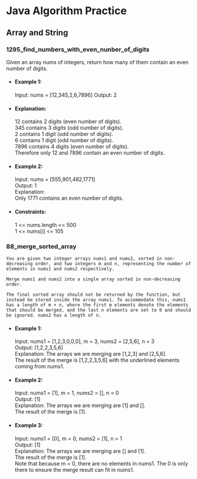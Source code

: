 # Java Algorithm Practice
## Array and String
### 1295_find_numbers_with_even_nunber_of_digits
Given an array nums of integers, return how many of them contain an even number of digits.

* #### Example 1:

    Input: nums = [12,345,2,6,7896]
    Output: 2<br>
* #### Explanation: <br>
    12 contains 2 digits (even number of digits). <br>
    345 contains 3 digits (odd number of digits). <br>
    2 contains 1 digit (odd number of digits). <br>
    6 contains 1 digit (odd number of digits). <br>
    7896 contains 4 digits (even number of digits). <br>
    Therefore only 12 and 7896 contain an even number of digits.<br>
* #### Example 2:<br>
    Input: nums = [555,901,482,1771]<br>
    Output: 1 <br>
    Explanation: <br>
    Only 1771 contains an even number of digits.<br>
 

* #### Constraints:<br>
    1 <= nums.length <= 500<br>
    1 <= nums[i] <= 105

### 88_merge_sorted_array
    You are given two integer arrays nums1 and nums2, sorted in non-decreasing order, and two integers m and n, representing the number of elements in nums1 and nums2 respectively.
    
    Merge nums1 and nums2 into a single array sorted in non-decreasing order.

    The final sorted array should not be returned by the function, but instead be stored inside the array nums1. To accommodate this, nums1 has a length of m + n, where the first m elements denote the elements that should be merged, and the last n elements are set to 0 and should be ignored. nums2 has a length of n.

* #### Example 1:
    Input: nums1 = [1,2,3,0,0,0], m = 3, nums2 = [2,5,6], n = 3<br>
    Output: [1,2,2,3,5,6]<br>
    Explanation: The arrays we are merging are [1,2,3] and [2,5,6].<br>
    The result of the merge is [1,2,2,3,5,6] with the underlined elements coming from nums1.
* #### Example 2:
    Input: nums1 = [1], m = 1, nums2 = [], n = 0<br>
    Output: [1]<br>
    Explanation: The arrays we are merging are [1] and [].<br>
    The result of the merge is [1].
* #### Example 3:
    Input: nums1 = [0], m = 0, nums2 = [1], n = 1<br>
    Output: [1]<br>
    Explanation: The arrays we are merging are [] and [1].<br>
    The result of the merge is [1].<br>
    Note that because m = 0, there are no elements in nums1. The 0 is only there to ensure the merge result can fit in nums1.